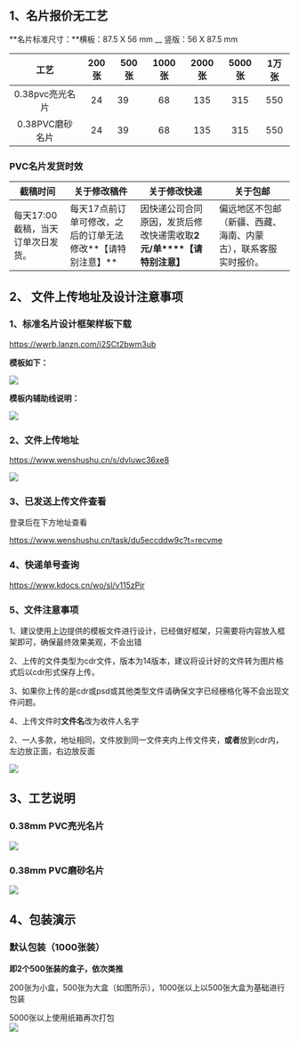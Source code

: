 ## 1、名片报价无工艺

**名片标准尺寸：**横板：87.5 X 56 mm __ 竖版：56  X 87.5 mm  

|      工艺       | 200张 | 500张 | 1000张 | 2000张 | 5000张 | 1万张 |
| :-------------: | :---: | ----- | :----: | :----: | :----: | :---: |
| 0.38pvc亮光名片 |  24   | 39    |   68   |  135   |  315   |  550  |
| 0.38PVC磨砂名片 |  24   | 39    |   68   |  135   |  315   |  550  |

### **PVC名片发货时效**

| **截稿时间**                      | 关于修改稿件                                               | 关于修改快递                                                 | **关于包邮**                                                 |
| --------------------------------- | ---------------------------------------------------------- | ------------------------------------------------------------ | ------------------------------------------------------------ |
| 每天17:00截稿，当天订单次日发货。 | 每天17点前订单可修改，之后的订单无法修改**【请特别注意】** | 因快递公司合同原因，发货后修改快递需收取**2元/单****【请特别注意】** | 偏远地区不包邮（新疆、西藏、海南、内蒙古），联系客服实时报价。 |

## 2、 文件上传地址及设计注意事项

### 1、**标准名片设计框架样板下载**

https://wwrb.lanzn.com/i2SCt2bwm3ub  

**模板如下：**

![](https://s2.loli.net/2024/10/10/82Bspmo1nXhbUgN.jpg)

**模板内辅助线说明：**

![](https://s2.loli.net/2024/10/09/23fcAi46Ug7SFlR.jpg)

### 2、**文件上传地址**

https://www.wenshushu.cn/s/dvluwc36xe8  

![](https://s2.loli.net/2024/10/09/nQqaPB7IGUgO3wv.jpg)

### 3、**已发送上传文件查看**

登录后在下方地址查看  

https://www.wenshushu.cn/task/du5eccddw9c?t=recvme

### **4、快递单号查询**

 https://www.kdocs.cn/wo/sl/v115zPjr

### 5、**文件注意事项**

1、建议使用上边提供的模板文件进行设计，已经做好框架，只需要将内容放入框架即可，确保最终效果美观，不会出错

2、上传的文件类型为cdr文件，版本为14版本，建议将设计好的文件转为图片格式后以cdr形式保存上传。

3、如果你上传的是cdr或psd或其他类型文件请确保文字已经栅格化等不会出现文件问题。

4、上传文件时**文件名**改为收件人名字

2、一人多款，地址相同，文件放到同一文件夹内上传文件夹，**或者**放到cdr内，左边放正面，右边放反面

![](https://s2.loli.net/2024/10/09/lQpzM3ZcF5hA8CH.jpg)

## 3、工艺说明

### 0.38mm PVC亮光名片
![](https://s2.loli.net/2024/10/09/GezUhQH3oVXxqwO.png) 	

### 0.38mm PVC磨砂名片

![](https://s2.loli.net/2024/10/09/AQFTU8Lczsf2n65.png)

## 4、包装演示

### 默认包装（1000张装）

**即2个500张装的盒子，依次类推**

200张为小盒，500张为大盒（如图所示），1000张以上以500张大盒为基础进行包装

5000张以上使用纸箱再次打包  
![](https://s2.loli.net/2024/10/09/GWSsd8mtAn5bkgR.png)

